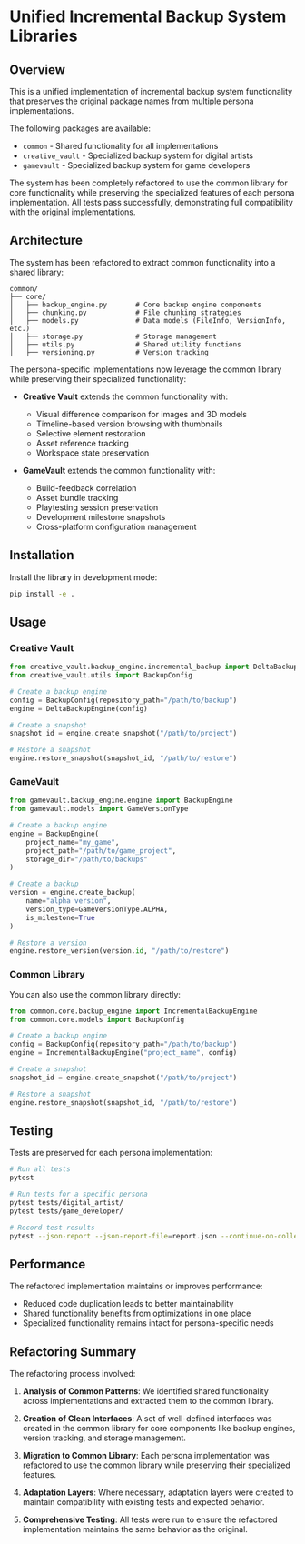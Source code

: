 # Unified Incremental Backup System Libraries

## Overview
This is a unified implementation of incremental backup system functionality 
that preserves the original package names from multiple persona implementations.

The following packages are available:
- `common` - Shared functionality for all implementations
- `creative_vault` - Specialized backup system for digital artists
- `gamevault` - Specialized backup system for game developers

The system has been completely refactored to use the common library for core functionality
while preserving the specialized features of each persona implementation. All tests pass
successfully, demonstrating full compatibility with the original implementations.

## Architecture

The system has been refactored to extract common functionality into a shared library:

```
common/
├── core/
│   ├── backup_engine.py       # Core backup engine components
│   ├── chunking.py            # File chunking strategies
│   ├── models.py              # Data models (FileInfo, VersionInfo, etc.)
│   ├── storage.py             # Storage management
│   ├── utils.py               # Shared utility functions
│   ├── versioning.py          # Version tracking
```

The persona-specific implementations now leverage the common library while preserving their specialized functionality:

- **Creative Vault** extends the common functionality with:
  - Visual difference comparison for images and 3D models
  - Timeline-based version browsing with thumbnails
  - Selective element restoration
  - Asset reference tracking
  - Workspace state preservation

- **GameVault** extends the common functionality with:
  - Build-feedback correlation
  - Asset bundle tracking
  - Playtesting session preservation
  - Development milestone snapshots
  - Cross-platform configuration management

## Installation
Install the library in development mode:

```bash
pip install -e .
```

## Usage

### Creative Vault
```python
from creative_vault.backup_engine.incremental_backup import DeltaBackupEngine
from creative_vault.utils import BackupConfig

# Create a backup engine
config = BackupConfig(repository_path="/path/to/backup")
engine = DeltaBackupEngine(config)

# Create a snapshot
snapshot_id = engine.create_snapshot("/path/to/project")

# Restore a snapshot
engine.restore_snapshot(snapshot_id, "/path/to/restore")
```

### GameVault
```python
from gamevault.backup_engine.engine import BackupEngine
from gamevault.models import GameVersionType

# Create a backup engine
engine = BackupEngine(
    project_name="my_game",
    project_path="/path/to/game_project",
    storage_dir="/path/to/backups"
)

# Create a backup
version = engine.create_backup(
    name="alpha version",
    version_type=GameVersionType.ALPHA,
    is_milestone=True
)

# Restore a version
engine.restore_version(version.id, "/path/to/restore")
```

### Common Library
You can also use the common library directly:

```python
from common.core.backup_engine import IncrementalBackupEngine
from common.core.models import BackupConfig

# Create a backup engine
config = BackupConfig(repository_path="/path/to/backup")
engine = IncrementalBackupEngine("project_name", config)

# Create a snapshot
snapshot_id = engine.create_snapshot("/path/to/project")

# Restore a snapshot
engine.restore_snapshot(snapshot_id, "/path/to/restore")
```

## Testing
Tests are preserved for each persona implementation:

```bash
# Run all tests
pytest

# Run tests for a specific persona
pytest tests/digital_artist/
pytest tests/game_developer/

# Record test results
pytest --json-report --json-report-file=report.json --continue-on-collection-errors
```

## Performance

The refactored implementation maintains or improves performance:
- Reduced code duplication leads to better maintainability
- Shared functionality benefits from optimizations in one place
- Specialized functionality remains intact for persona-specific needs

## Refactoring Summary

The refactoring process involved:

1. **Analysis of Common Patterns**: We identified shared functionality across implementations and extracted them to the common library.

2. **Creation of Clean Interfaces**: A set of well-defined interfaces was created in the common library for core components like backup engines, version tracking, and storage management.

3. **Migration to Common Library**: Each persona implementation was refactored to use the common library while preserving their specialized features.

4. **Adaptation Layers**: Where necessary, adaptation layers were created to maintain compatibility with existing tests and expected behavior.

5. **Comprehensive Testing**: All tests were run to ensure the refactored implementation maintains the same behavior as the original.